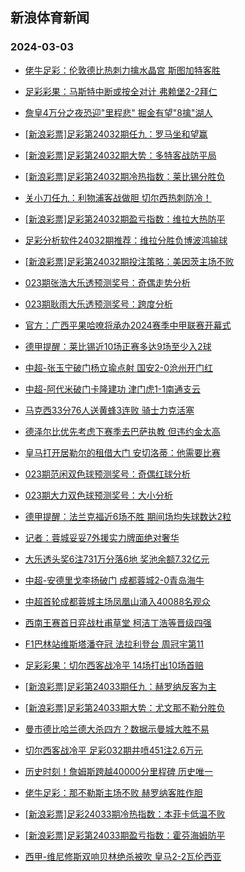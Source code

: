 ## 新浪体育新闻 
### 2024-03-03

+ [佬牛足彩：伦敦德比热刺力擒水晶宫 斯图加特客胜](https://sports.sina.com.cn/l/2024-03-02/doc-inakwwtq6692400.shtml)

+ [足彩彩果：马斯特中断或按全对计 弗赖堡2-2拜仁](https://sports.sina.com.cn/l/2024-03-02/doc-inakwsms6787607.shtml)

+ [詹皇4万分之夜恐迎"里程悲" 掘金有望"8擒"湖人](https://sports.sina.com.cn/l/2024-03-02/doc-inakvksk8342635.shtml)

+ [[新浪彩票]足彩第24032期任九：罗马坐和望赢](https://sports.sina.com.cn/l/2024-03-02/doc-inakwsmn9585974.shtml)

+ [[新浪彩票]足彩第24032期大势：多特客战防平局](https://sports.sina.com.cn/l/2024-03-02/doc-inakwsmu7697950.shtml)

+ [[新浪彩票]足彩第24032期冷热指数：莱比锡分胜负](https://sports.sina.com.cn/l/2024-03-02/doc-inakwsmu3567477.shtml)

+ [关小刀任九：利物浦客战做胆 切尔西热刺防冷！](https://sports.sina.com.cn/l/2024-03-02/doc-inakxiin3268219.shtml)

+ [[新浪彩票]足彩第24032期盈亏指数：维拉大热防平](https://sports.sina.com.cn/l/2024-03-02/doc-inakwsms6789968.shtml)

+ [足彩分析软件24032期推荐：维拉分胜负博波鸿输球](https://sports.sina.com.cn/l/2024-03-02/doc-inakwsmu3570688.shtml)

+ [[新浪彩票]足彩第24032期投注策略：美因茨主场不败](https://sports.sina.com.cn/l/2024-03-02/doc-inakwsmu3566962.shtml)

+ [023期张浩大乐透预测奖号：奇偶走势分析](https://sports.sina.com.cn/l/2024-03-02/doc-inakuyan7619000.shtml)

+ [023期耿雨大乐透预测奖号：跨度分析](https://sports.sina.com.cn/l/2024-03-02/doc-inakuyaq8522812.shtml)

+ [官方：广西平果哈嘹将承办2024赛季中甲联赛开幕式](https://sports.sina.com.cn/china/j/2024-03-02/doc-inakxpra9153801.shtml)

+ [德甲提醒：莱比锡近10场正赛多达9场至少入2球](https://sports.sina.com.cn/l/2024-03-02/doc-inakwwtq6675044.shtml)

+ [中超-张玉宁破门杨立瑜点射 国安2-0沧州开门红](https://sports.sina.com.cn/china/j/2024-03-02/doc-inakxyfe7052356.shtml)

+ [中超-阿代米破门卡隆建功 津门虎1-1南通支云](https://sports.sina.com.cn/china/j/2024-03-02/doc-inakxyew8940403.shtml)

+ [马克西33分76人送黄蜂3连败 骑士力克活塞](https://sports.sina.com.cn/basketball/nba/2024-03-02/doc-inakwwts7595034.shtml)

+ [德泽尔比优先考虑下赛季去巴萨执教 但违约金太高](https://sports.sina.com.cn/g/laliga/2024-03-02/doc-inakxyfe7048198.shtml)

+ [皇马打开居勒尔的租借大门 安切洛蒂：他需要比赛](https://sports.sina.com.cn/g/laliga/2024-03-02/doc-inakxyfa6142578.shtml)

+ [023期范闲双色球预测奖号：奇偶红球分析](https://sports.sina.com.cn/l/2024-03-02/doc-inakuyaq8520050.shtml)

+ [023期大力双色球预测奖号：大小分析](https://sports.sina.com.cn/l/2024-03-02/doc-inakuyai0407870.shtml)

+ [德甲提醒：法兰克福近6场不胜 期间场均失球数达2粒](https://sports.sina.com.cn/l/2024-03-02/doc-inakwwtq6676110.shtml)

+ [记者：蓉城妥妥7外援实力牌面绝对奢华](https://sports.sina.com.cn/china/j/2024-03-02/doc-inakxyfe2932745.shtml)

+ [大乐透头奖6注731万分落6地 奖池余额7.32亿元](https://sports.sina.com.cn/l/2024-03-02/doc-inakxyfe7058637.shtml)

+ [中超-安德里戈李扬破门 成都蓉城2-0青岛海牛](https://sports.sina.com.cn/china/j/2024-03-02/doc-inakxyfe7054108.shtml)

+ [中超首轮成都蓉城主场凤凰山涌入40088名观众](https://sports.sina.com.cn/china/j/2024-03-02/doc-inakxyfe2931491.shtml)

+ [西南王赛首日弈战杜甫草堂 柯洁丁浩等晋级四强](https://sports.sina.com.cn/go/2024-03-02/doc-inakxyfa6149737.shtml)

+ [F1巴林站维斯塔潘夺冠 法拉利登台 周冠宇第11](https://sports.sina.com.cn/motorracing/internf/fe/2024-03-03/doc-inakyenu8835175.shtml)

+ [足彩彩果：切尔西客战冷平 14场打出10场首赔](https://sports.sina.com.cn/l/2024-03-03/doc-inakyvku2458404.shtml)

+ [[新浪彩票]足彩第24033期任九：赫罗纳反客为主](https://sports.sina.com.cn/l/2024-03-03/doc-inakyvku2458908.shtml)

+ [[新浪彩票]足彩第24033期大势：尤文那不勒分胜负](https://sports.sina.com.cn/l/2024-03-03/doc-inakyvkn8468993.shtml)

+ [曼市德比哈兰德大杀四方？数据示曼城大胜不易](https://sports.sina.com.cn/l/2024-03-03/doc-inakvekf0333895.shtml)

+ [切尔西客战冷平 足彩032期井喷451注2.6万元](https://sports.sina.com.cn/l/2024-03-03/doc-inakyvku2458404.shtml)

+ [历史时刻！詹姆斯跨越40000分里程碑 历史唯一](https://sports.sina.com.cn/basketball/nba/2024-03-03/doc-inakzfyq2217707.shtml)

+ [佬牛足彩：那不勒斯主场不败 赫罗纳客胜作胆](https://sports.sina.com.cn/l/2024-03-03/doc-inakyzsq5561766.shtml)

+ [[新浪彩票]足彩24033期冷热指数：本菲卡低温不败](https://sports.sina.com.cn/l/2024-03-03/doc-inakyvks5682102.shtml)

+ [[新浪彩票]足彩第24033期盈亏指数：霍芬海姆防平](https://sports.sina.com.cn/l/2024-03-03/doc-inakyvku2459207.shtml)

+ [西甲-维尼修斯双响贝林绝杀被吹 皇马2-2瓦伦西亚](https://sports.sina.com.cn/g/laliga/2024-03-03/doc-inakyzsq5555738.shtml)

